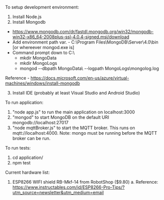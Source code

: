 To setup development environment:
1. Install Node.js
2. Install Mongodb
- https://www.mongodb.com/dr/fastdl.mongodb.org/win32/mongodb-win32-x86_64-2008plus-ssl-4.0.4-signed.msi/download
- Add environment path var. - C:\Program Files\MongoDB\Server\4.0\bin [or whereever mongod.exe is]
- Command prompt down to C:\
	- mkdir MongoData
	- mkdir MongoLogs
	- mongod --dbpath MongoData\ --logpath MongoLogs\mongolog.log

Reference - https://docs.microsoft.com/en-us/azure/virtual-machines/windows/install-mongodb

3. Install IDE (probably at least Visual Studio and Android Studio)

To run application:
1. "node app.js" to run the main application on localhost:3000
2. "mongod" to start MongoDB on the default URI mongodb://localhost:27017
3. "node mqttBroker.js" to start the MQTT broker. This runs on mqtt://localhost:4000. Note: mongo must be running before the MQTT broker can be run.

To run tests:
1. cd application/
2. npm test 

Current hardware list:
1. ESP8266 WIFI shield RB-Mkf-14 from RobotShop ($9.80)
    a. Reference: https://www.instructables.com/id/ESP8266-Pro-Tips/?utm_source=newsletter&utm_medium=email

